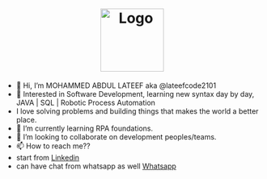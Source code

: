 <h1 align="center">
<img src="https://www.kindpng.com/picc/m/667-6672232_svg-animated-image-for-it-website-hd-png.png" alt="Logo" width="125" height="125">
 </h1>

- 👋 Hi, I’m MOHAMMED ABDUL LATEEF aka @lateefcode2101
- 👀 Interested in Software Development, learning new syntax day by day, JAVA | SQL | Robotic Process Automation 
- I love solving problems and building things that makes the world a better place.
- 🌱 I’m currently learning RPA foundations.
- 💞️ I’m looking to collaborate on development peoples/teams.
- 📫 How to reach me??
- start from [Linkedin](https://www.linkedin.com/in/mohammed-abdul-lateef-1541b2179) 
- can have chat from whatsapp as well [Whatsapp](https://wa.me/9491058915?text=Hi%20Lateef!%20I%20just%20visited%20your%20Github%20profile%20and%20I'm%20interested%20in%20connecting%20with%20you%20to%20discuss%20awesome%20code%20stuff...😃😃)

<!---
lateefcode2101/lateefcode2101 is a ✨ special ✨ repository because its `README.md` (this file) appears on your GitHub profile.
You can click the Preview link to take a look at your changes.
--->
